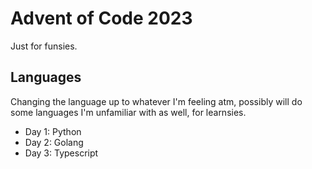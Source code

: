 # Advent of Code 2023

Just for funsies.

## Languages

Changing the language up to whatever I'm feeling atm, possibly will do some 
languages I'm unfamiliar with as well, for learnsies.

- Day 1: Python
- Day 2: Golang
- Day 3: Typescript
